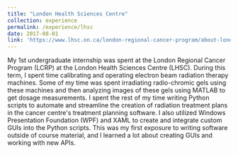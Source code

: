 ```yaml
---
title: "London Health Sciences Centre"
collection: experience
permalink: /experience/lhsc
date: 2017-08-01
link: 'https://www.lhsc.on.ca/london-regional-cancer-program/about-london-regional-cancer-program'
---
```


My 1st undergraduate internship was spent at the London Regional Cancer Program (LCRP) at the London Health Sciences Centre (LHSC). During this term, I spent time calibrating and operating electron beam radiation therapy machines. Some of my time was spent irradiating radio-chromic gels using these machines and then analyzing images of these gels using MATLAB to get dosage measurements. I spent the rest of my time writing Python scripts to automate and streamline the creation of radiation treatment plans in the cancer centre's treatment planning software. I also utilized Windows Presentation Foundation (WPF) and XAML to create and integrate custom GUIs into the Python scripts. This was my first exposure to writing software outside of course material, and I learned a lot about creating GUIs and working with new APIs.
